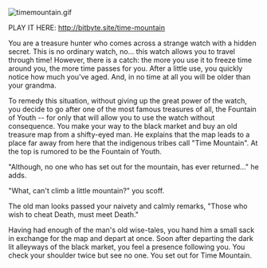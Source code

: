 ![timemountain.gif](/img/intro.gif)


PLAY IT HERE: http://bitbyte.site/time-mountain 


You are a treasure hunter who comes across a strange watch with a hidden secret. This is no ordinary watch, no... this watch allows you to travel through time! However, there is a catch: the more you use it to freeze time around you, the more time passes for you. After a little use, you quickly notice how much you've aged. And, in no time at all you will be older than your grandma.

To remedy this situation, without giving up the great power of the watch, you decide to go after one of the most famous treasures of all, the Fountain of Youth -- for only that will allow you to use the watch without consequence. You make your way to the black market and buy an old treasure map from a shifty-eyed man. He explains that the map leads to a place far away from here that the indigenous tribes call "Time Mountain". At the top is rumored to be the Fountain of Youth.


"Although, no one who has set out for the mountain, has ever returned..." he adds. 


"What, can't climb a little mountain?" you scoff.


The old man looks passed your naivety and calmly remarks, "Those who wish to cheat Death, must meet Death."

Having had enough of the man's old wise-tales, you hand him a small sack in exchange for the map and depart at once.
Soon after departing the dark lit alleyways of the black market, you feel a presence following you. You check your shoulder twice but see no one. You set out for Time Mountain.
